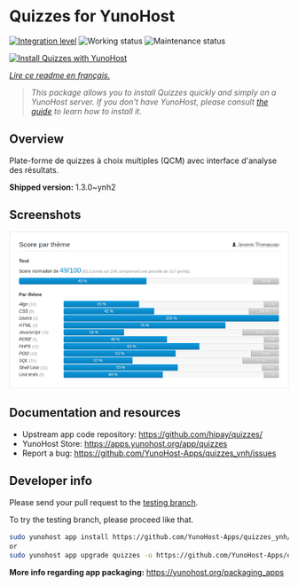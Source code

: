 <!--
N.B.: This README was automatically generated by https://github.com/YunoHost/apps/tree/master/tools/README-generator
It shall NOT be edited by hand.
-->

# Quizzes for YunoHost

[![Integration level](https://dash.yunohost.org/integration/quizzes.svg)](https://dash.yunohost.org/appci/app/quizzes) ![Working status](https://ci-apps.yunohost.org/ci/badges/quizzes.status.svg) ![Maintenance status](https://ci-apps.yunohost.org/ci/badges/quizzes.maintain.svg)

[![Install Quizzes with YunoHost](https://install-app.yunohost.org/install-with-yunohost.svg)](https://install-app.yunohost.org/?app=quizzes)

*[Lire ce readme en français.](./README_fr.md)*

> *This package allows you to install Quizzes quickly and simply on a YunoHost server.
If you don't have YunoHost, please consult [the guide](https://yunohost.org/#/install) to learn how to install it.*

## Overview

Plate-forme de quizzes à choix multiples (QCM) avec interface d'analyse des résultats.


**Shipped version:** 1.3.0~ynh2

## Screenshots

![Screenshot of Quizzes](./doc/screenshots/score_par_theme.png)

## Documentation and resources

* Upstream app code repository: <https://github.com/hipay/quizzes/>
* YunoHost Store: <https://apps.yunohost.org/app/quizzes>
* Report a bug: <https://github.com/YunoHost-Apps/quizzes_ynh/issues>

## Developer info

Please send your pull request to the [testing branch](https://github.com/YunoHost-Apps/quizzes_ynh/tree/testing).

To try the testing branch, please proceed like that.

``` bash
sudo yunohost app install https://github.com/YunoHost-Apps/quizzes_ynh/tree/testing --debug
or
sudo yunohost app upgrade quizzes -u https://github.com/YunoHost-Apps/quizzes_ynh/tree/testing --debug
```

**More info regarding app packaging:** <https://yunohost.org/packaging_apps>
